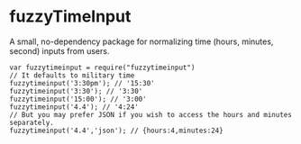 # fuzzyTimeInput
A small, no-dependency package for normalizing time (hours, minutes, second) inputs from users.

```
var fuzzytimeinput = require("fuzzytimeinput")
// It defaults to military time
fuzzytimeinput('3:30pm'); // '15:30'
fuzzytimeinput('3:30'); // '3:30'
fuzzytimeinput('15:00'); // '3:00'
fuzzytimeinput('4.4'); // '4:24'
// But you may prefer JSON if you wish to access the hours and minutes separately.
fuzzytimeinput('4.4','json'); // {hours:4,minutes:24}
```
